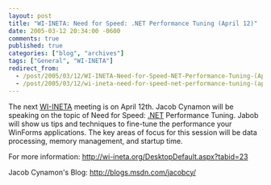 ```yaml
---
layout: post
title: "WI-INETA: Need for Speed: .NET Performance Tuning (April 12)"
date: 2005-03-12 20:34:00 -0600
comments: true
published: true
categories: ["blog", "archives"]
tags: ["General", "WI-INETA"]
redirect_from: 
  - /post/2005/03/12/WI-INETA-Need-for-Speed-NET-Performance-Tuning-(April-12)
  - /post/2005/03/12/wi-ineta-need-for-speed-net-performance-tuning-(april-12)
---
```

<!-- more -->
<p>
The next <a href="http://wi-ineta.org" target="_blank" title="Wisconsin .NET Users Group">WI-INETA</a> meeting is on April 12th. Jacob Cynamon will be speaking on the topic of Need for Speed: <a href="http://www.microsoft.com/net/" target="_blank" title=".NET">.NET</a> Performance Tuning. Jabob will&nbsp;show us&nbsp;tips and techniques to fine-tune the performance your WinForms applications. The key areas of focus for this session will be data processing, memory management, and startup time.
</p>
<p>
For more information: <a href="http://wi-ineta.org/DesktopDefault.aspx?tabid=23">http://wi-ineta.org/DesktopDefault.aspx?tabid=23</a>
</p>
<p>
Jacob Cynamon&#39;s Blog: <a href="http://blogs.msdn.com/jacobcy/">http://blogs.msdn.com/jacobcy/</a>
</p>
